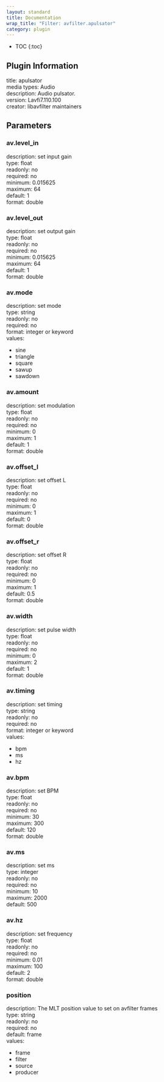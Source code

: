 ```yaml
---
layout: standard
title: Documentation
wrap_title: "Filter: avfilter.apulsator"
category: plugin
---
```

* TOC
{:toc}

## Plugin Information

title: apulsator  
media types:
Audio  
description: Audio pulsator.  
version: Lavfi7.110.100  
creator: libavfilter maintainers  

## Parameters

### av.level_in

  
description:
set input gain  
type: float  
readonly: no  
required: no  
minimum: 0.015625  
maximum: 64  
default: 1  
format: double  

### av.level_out

  
description:
set output gain  
type: float  
readonly: no  
required: no  
minimum: 0.015625  
maximum: 64  
default: 1  
format: double  

### av.mode

  
description:
set mode  
type: string  
readonly: no  
required: no  
format: integer or keyword  
values:  

* sine
* triangle
* square
* sawup
* sawdown

### av.amount

  
description:
set modulation  
type: float  
readonly: no  
required: no  
minimum: 0  
maximum: 1  
default: 1  
format: double  

### av.offset_l

  
description:
set offset L  
type: float  
readonly: no  
required: no  
minimum: 0  
maximum: 1  
default: 0  
format: double  

### av.offset_r

  
description:
set offset R  
type: float  
readonly: no  
required: no  
minimum: 0  
maximum: 1  
default: 0.5  
format: double  

### av.width

  
description:
set pulse width  
type: float  
readonly: no  
required: no  
minimum: 0  
maximum: 2  
default: 1  
format: double  

### av.timing

  
description:
set timing  
type: string  
readonly: no  
required: no  
format: integer or keyword  
values:  

* bpm
* ms
* hz

### av.bpm

  
description:
set BPM  
type: float  
readonly: no  
required: no  
minimum: 30  
maximum: 300  
default: 120  
format: double  

### av.ms

  
description:
set ms  
type: integer  
readonly: no  
required: no  
minimum: 10  
maximum: 2000  
default: 500  

### av.hz

  
description:
set frequency  
type: float  
readonly: no  
required: no  
minimum: 0.01  
maximum: 100  
default: 2  
format: double  

### position

  
description:
The MLT position value to set on avfilter frames  
type: string  
readonly: no  
required: no  
default: frame  
values:  

* frame
* filter
* source
* producer

